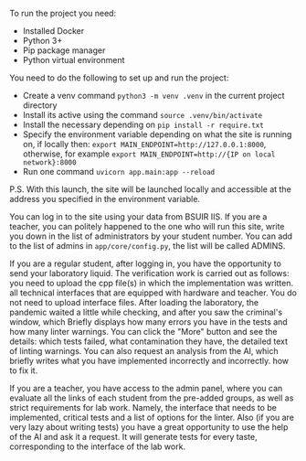 To run the project you need:
- Installed Docker
- Python 3+
- Pip package manager
- Python virtual environment

You need to do the following to set up and run the project:
- Create a venv command `python3 -m venv .venv` in the current project directory
- Install its active using the command `source .venv/bin/activate`
- Install the necessary depending on `pip install -r require.txt`
- Specify the environment variable depending on what the site is running on, if locally then:
`export MAIN_ENDPOINT=http://127.0.0.1:8000`, otherwise, for example `export MAIN_ENDPOINT=http://{IP on local network}:8000`
- Run one command `uvicorn app.main:app --reload`

P.S. With this launch, the site will be launched locally and accessible at the address you specified in the environment variable.

You can log in to the site using your data from BSUIR IIS. If you are a teacher, you can
politely happened to the one who will run this site, write you down in the list of administrators by your student number.
You can add to the list of admins in `app/core/config.py`, the list will be called ADMINS.

If you are a regular student, after logging in, you have the opportunity to send your laboratory liquid.
The verification work is carried out as follows: you need to upload the cpp file(s) in which the implementation was written.
all technical interfaces that are equipped with hardware and teacher. You do not need to upload interface files.
After loading the laboratory, the pandemic waited a little while checking, and after you saw the criminal's window, which
Briefly displays how many errors you have in the tests and how many linter warnings.
You can click the "More" button and see the details: which tests failed, what contamination they have, the detailed text of linting warnings. You can also request an analysis from the AI, which briefly writes what you have implemented incorrectly and incorrectly.
how to fix it.

If you are a teacher, you have access to the admin panel, where you can evaluate all the links of each student from the
pre-added groups, as well as strict requirements for lab work. Namely, the interface that needs to
be implemented, critical tests and a list of options for the linter. Also (if you are very lazy about writing tests) you have a
great opportunity to use the help of the AI and ask it a request. It will generate tests for every taste, corresponding
to the interface of the lab work.
